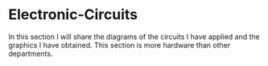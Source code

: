 # Electronic-Circuits
In this section I will share the diagrams of the circuits 
I have applied and the graphics I have obtained. 
This section is more hardware than other departments.
